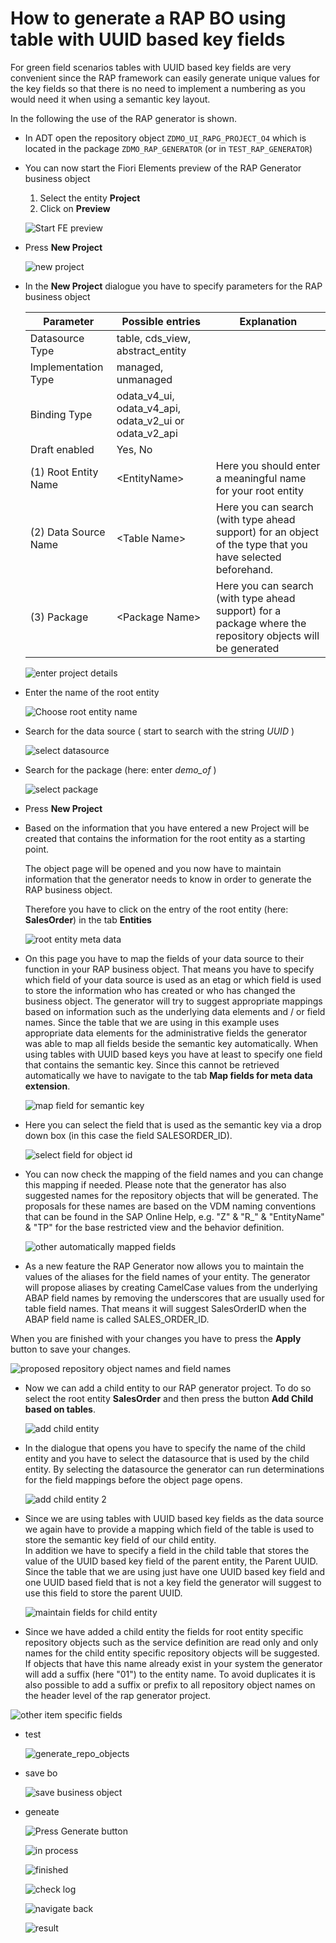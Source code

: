 
# How to generate a RAP BO using table with UUID based key fields 

  For green field scenarios tables with UUID based key fields are very convenient since the RAP framework can easily generate unique values for the key fields so that there is no need to implement a numbering as you would need it when using a semantic key layout.  
  
  In the following the use of the RAP generator is shown.

- In ADT open the repository object `ZDMO_UI_RAPG_PROJECT_O4` which is located in the package `ZDMO_RAP_GENERATOR` (or in `TEST_RAP_GENERATOR`)  

- You can now start the Fiori Elements preview of the RAP Generator business object
  
  1. Select the entity **Project**  
  2. Click on **Preview**   

   ![Start FE preview](/images_how_to_uuid/100_start_FE_preview.png)  

- Press **New Project**   
    
  ![new project](/images_how_to_uuid/110_new_project.png)  

- In the **New Project** dialogue you have to specify parameters for the RAP business object 
   
  | Parameter    | Possible entries    | Explanation |
  |--------------|-----------|------------|
  | Datasource Type | table, cds_view, abstract_entity      |         |
  | Implementation Type | managed, unmanaged  |       |  
  | Binding Type  | odata_v4_ui, odata_v4_api, odata_v2_ui or odata_v2_api |   |
  | Draft enabled | Yes, No |  |   
  | (1) Root Entity Name |  &lt;EntityName&gt; |  Here you should enter a meaningful name for your root entity   |  
  | (2) Data Source Name | &lt;Table Name&gt; | Here you can search (with type ahead support) for an object of the type that you have selected beforehand.    |
  | (3) Package | &lt;Package Name&gt;  | Here you can search (with type ahead support) for a package where the repository objects  will be generated     |   
  
  ![enter project details](/images_how_to_uuid/120_the_new_project_dialog.png)  

- Enter the name of the root entity   

  ![Choose root entity name](/images_how_to_uuid/130_root_entity_name.png)   
  
- Search for the data source ( start to search with the string *UUID*  )
  
  ![select datasource](/images_how_to_uuid/140_select_table_for_root_entity.png)  
  
- Search for the package (here: enter *demo_of* )
  
  ![select package](/images_how_to_uuid/150_select_package.png)  

- Press **New Project**   

- Based on the information that you have entered a new Project will be created that contains the information for the root entity as a starting point. 

  The object page will be opened and you now have to maintain information that the generator needs to know in order to generate the RAP business object. 

  Therefore you have to click on the entry of the root entity (here: **SalesOrder**) in the tab **Entities**  

  ![root entity meta data](/images_how_to_uuid/200_select_root_entity_definition.png)   

- On this page you have to map the fields of your data source to their function in your RAP business object. That means you have to specify which field of your data source is used as an etag or which field is used to store the information who has created or who has changed the business object. 
The generator will try to suggest appropriate mappings based on information such as the underlying data elements and / or field names.
Since the table that we are using in this example uses appropriate data elements for the administrative fields the generator was able to map all fields beside the semantic key automatically. 
When using tables with UUID based keys you have at least to specify one field that contains the semantic key. Since this cannot be retrieved automatically we have to navigate to the tab **Map fields for meta data extension**. 

  ![map field for semantic key](/images_how_to_uuid/300_map_field_for_object_id.png)   


- Here you can select the field that is used as the semantic key via a drop down box (in this case the field SALESORDER_ID). 
 

  ![select field for object id](/images_how_to_uuid/310_select_object_id_field.png)   

- You can now check the mapping of the field names and you can change this mapping if needed. Please note that the generator has also suggested names for the repository objects that will be generated. The proposals for these names are based on the VDM naming conventions that can be found in the SAP Online Help, e.g. "Z" & "R_" & "EntityName" & "TP" for the base restricted view and the behavior definition.    

  ![other automatically mapped fields](/images_how_to_uuid/320_show_other_mapped_fields.png)   
  
- As a new feature the RAP Generator now allows you to maintain the values of the aliases for the field names of your entity. The generator will propose aliases by creating CamelCase values from the underlying ABAP field names by removing the underscores that are usually used for table field names. That means it will suggest SalesOrderID when the ABAP field name is called SALES_ORDER_ID.  

When you are finished with your changes you have to press the **Apply** button to save your changes. 

  ![proposed repository object names and field names](/images_how_to_uuid/330_show_proposed_repo_obj_names_and_field_names.png)   

- Now we can add a child entity to our RAP generator project. To do so select the root entity **SalesOrder** and then press the button **Add Child based on tables**.     

  ![add child entity](/images_how_to_uuid/400_add_child_entity.png)   

- In the dialogue that opens you have to specify the name of the child entity and you have to select the datasource that is used by the child entity. By selecting the datasource the generator can run determinations for the field mappings before the object page opens.    

  ![add child entity 2](/images_how_to_uuid/500_add_child_entity.png)   

- Since we are using tables with UUID based key fields as the data source we again have to provide a mapping which field of the table is used to store the semantic key field of our child entity.  
In addition we have to specify a field in the child table that stores the value of the UUID based key field of the parent entity, the Parent UUID. Since the table that we are using just have one UUID based key field and one UUID based field that is not a key field the generator will suggest to use this field to store the parent UUID.  

  ![maintain fields for child entity](/images_how_to_uuid/530_maintain_fields_for_child.png)   

- Since we have added a child entity the fields for root entity specific repository objects such as the service definition are read only and only names for the child entity specific repository objects will be suggested.   
If objects that have this name already exist in your system the generator will add a suffix (here "01") to the entity name. 
To avoid duplicates it is also possible to add a suffix or prefix to all repository object names on the header level of the rap generator project.    

 ![other item specific fields](/images_how_to_uuid/540_rest_of_item_specifc_settings.png)   


- test  
  
  ![generate_repo_objects](/images_how_to_uuid/550_generate_repo_objects.png)  

- save bo  

  ![save business object](/images_how_to_uuid/600_create_save_bo.png)

- geneate  

  ![Press Generate button](/images_how_to_uuid/600_generate_objects.png)  
  
  
    ![in process](/images_how_to_uuid/610_in_process.png)   

     
    ![finished](/images_how_to_uuid/620_finished.png)


    ![check log](/images_how_to_uuid/650_check_log.png)  


    ![navigate back](/images_how_to_uuid/700_navigate_back_1.png)

    ![result](/images_how_to_uuid/800%20Result.png)









